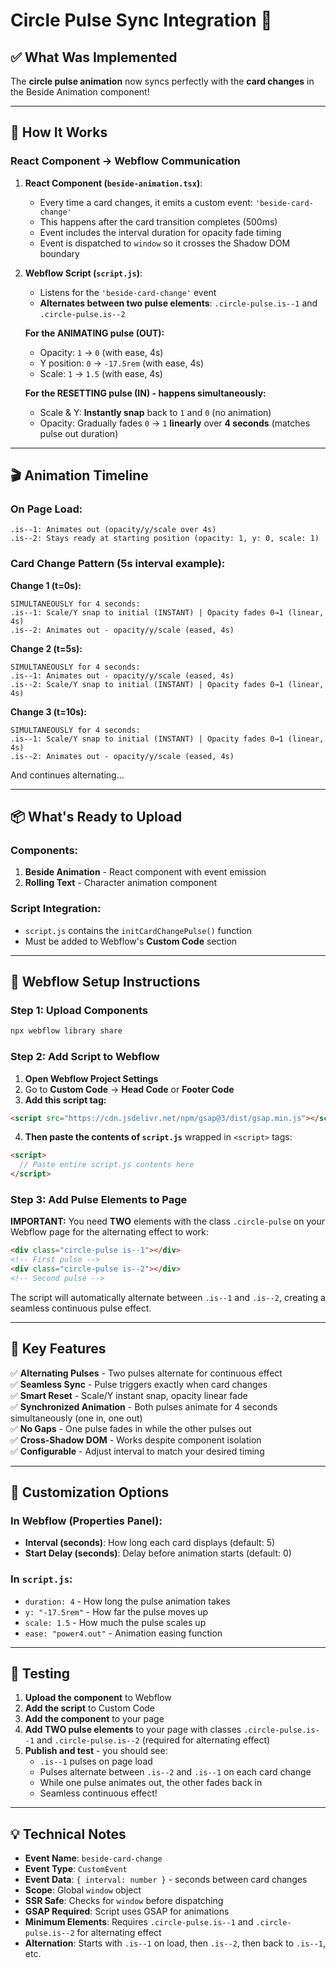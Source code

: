 # Circle Pulse Sync Integration 🎯

## ✅ What Was Implemented

The **circle pulse animation** now syncs perfectly with the **card changes** in the Beside Animation component!

---

## 🔧 How It Works

### **React Component → Webflow Communication**

1. **React Component (`beside-animation.tsx`)**:

   - Every time a card changes, it emits a custom event: `'beside-card-change'`
   - This happens after the card transition completes (500ms)
   - Event includes the interval duration for opacity fade timing
   - Event is dispatched to `window` so it crosses the Shadow DOM boundary

2. **Webflow Script (`script.js`)**:

   - Listens for the `'beside-card-change'` event
   - **Alternates between two pulse elements**: `.circle-pulse.is--1` and `.circle-pulse.is--2`

   **For the ANIMATING pulse (OUT):**

   - Opacity: `1` → `0` (with ease, 4s)
   - Y position: `0` → `-17.5rem` (with ease, 4s)
   - Scale: `1` → `1.5` (with ease, 4s)

   **For the RESETTING pulse (IN) - happens simultaneously:**

   - Scale & Y: **Instantly snap** back to `1` and `0` (no animation)
   - Opacity: Gradually fades `0` → `1` **linearly** over **4 seconds** (matches pulse out duration)

---

## 🎬 Animation Timeline

### **On Page Load:**

```
.is--1: Animates out (opacity/y/scale over 4s)
.is--2: Stays ready at starting position (opacity: 1, y: 0, scale: 1)
```

### **Card Change Pattern (5s interval example):**

**Change 1 (t=0s):**

```
SIMULTANEOUSLY for 4 seconds:
.is--1: Scale/Y snap to initial (INSTANT) | Opacity fades 0→1 (linear, 4s)
.is--2: Animates out - opacity/y/scale (eased, 4s)
```

**Change 2 (t=5s):**

```
SIMULTANEOUSLY for 4 seconds:
.is--1: Animates out - opacity/y/scale (eased, 4s)
.is--2: Scale/Y snap to initial (INSTANT) | Opacity fades 0→1 (linear, 4s)
```

**Change 3 (t=10s):**

```
SIMULTANEOUSLY for 4 seconds:
.is--1: Scale/Y snap to initial (INSTANT) | Opacity fades 0→1 (linear, 4s)
.is--2: Animates out - opacity/y/scale (eased, 4s)
```

And continues alternating...

---

## 📦 What's Ready to Upload

### **Components:**

1. **Beside Animation** - React component with event emission
2. **Rolling Text** - Character animation component

### **Script Integration:**

- `script.js` contains the `initCardChangePulse()` function
- Must be added to Webflow's **Custom Code** section

---

## 🚀 Webflow Setup Instructions

### **Step 1: Upload Components**

```bash
npx webflow library share
```

### **Step 2: Add Script to Webflow**

1. **Open Webflow Project Settings**
2. Go to **Custom Code** → **Head Code** or **Footer Code**
3. **Add this script tag:**

```html
<script src="https://cdn.jsdelivr.net/npm/gsap@3/dist/gsap.min.js"></script>
```

4. **Then paste the contents of `script.js`** wrapped in `<script>` tags:

```html
<script>
  // Paste entire script.js contents here
</script>
```

### **Step 3: Add Pulse Elements to Page**

**IMPORTANT:** You need **TWO** elements with the class `.circle-pulse` on your Webflow page for the alternating effect to work:

```html
<div class="circle-pulse is--1"></div>
<!-- First pulse -->
<div class="circle-pulse is--2"></div>
<!-- Second pulse -->
```

The script will automatically alternate between `.is--1` and `.is--2`, creating a seamless continuous pulse effect.

---

## 🎯 Key Features

✅ **Alternating Pulses** - Two pulses alternate for continuous effect  
✅ **Seamless Sync** - Pulse triggers exactly when card changes  
✅ **Smart Reset** - Scale/Y instant snap, opacity linear fade  
✅ **Synchronized Animation** - Both pulses animate for 4 seconds simultaneously (one in, one out)  
✅ **No Gaps** - One pulse fades in while the other pulses out  
✅ **Cross-Shadow DOM** - Works despite component isolation  
✅ **Configurable** - Adjust interval to match your desired timing

---

## 🔄 Customization Options

### **In Webflow (Properties Panel):**

- **Interval (seconds)**: How long each card displays (default: 5)
- **Start Delay (seconds)**: Delay before animation starts (default: 0)

### **In `script.js`:**

- `duration: 4` - How long the pulse animation takes
- `y: "-17.5rem"` - How far the pulse moves up
- `scale: 1.5` - How much the pulse scales up
- `ease: "power4.out"` - Animation easing function

---

## 🧪 Testing

1. **Upload the component** to Webflow
2. **Add the script** to Custom Code
3. **Add the component** to your page
4. **Add TWO pulse elements** to your page with classes `.circle-pulse.is--1` and `.circle-pulse.is--2` (required for alternating effect)
5. **Publish and test** - you should see:
   - `.is--1` pulses on page load
   - Pulses alternate between `.is--2` and `.is--1` on each card change
   - While one pulse animates out, the other fades back in
   - Seamless continuous effect!

---

## 💡 Technical Notes

- **Event Name**: `beside-card-change`
- **Event Type**: `CustomEvent`
- **Event Data**: `{ interval: number }` - seconds between card changes
- **Scope**: Global `window` object
- **SSR Safe**: Checks for `window` before dispatching
- **GSAP Required**: Script uses GSAP for animations
- **Minimum Elements**: Requires `.circle-pulse.is--1` and `.circle-pulse.is--2` for alternating effect
- **Alternation**: Starts with `.is--1` on load, then `.is--2`, then back to `.is--1`, etc.
